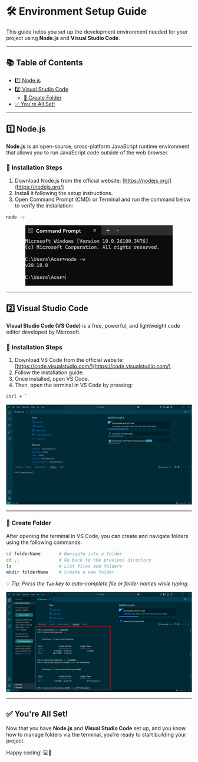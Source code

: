 # 🛠️ Environment Setup Guide

This guide helps you set up the development environment needed for your project using **Node.js** and **Visual Studio Code**.

---

## 📚 Table of Contents

- [1️⃣ Node.js](#1-nodejs)
- [2️⃣ Visual Studio Code](#2-visual-studio-code)
  - [📁 Create Folder](#create-folder)
- [✅ You're All Set!](#-youre-all-set)

---

## 1️⃣ Node.js

**Node.js** is an open-source, cross-platform JavaScript runtime environment that allows you to run JavaScript code outside of the web browser.

### 🧩 Installation Steps

1. Download Node.js from the official website: [https://nodejs.org/](https://nodejs.org/)
2. Install it following the setup instructions.
3. Open Command Prompt (CMD) or Terminal and run the command below to verify the installation:

```bash
node -v
```

<p align="center">
  <img width="400" alt="NodeJS" src="/assets/node-v.png">
</p>

---

## 2️⃣ Visual Studio Code

**Visual Studio Code (VS Code)** is a free, powerful, and lightweight code editor developed by Microsoft.

### 🧩 Installation Steps

1. Download VS Code from the official website: [https://code.visualstudio.com/](https://code.visualstudio.com/)
2. Follow the installation guide.
3. Once installed, open VS Code.
4. Then, open the terminal in VS Code by pressing:

```bash
Ctrl + `
```

<p align="center">
  <img alt="VSCode Terminal" src="/assets/vs-terminal.png">
</p>

---

### 📁 Create Folder

After opening the terminal in VS Code, you can create and navigate folders using the following commands:

```bash
cd folderName       # Navigate into a folder
cd ..               # Go back to the previous directory
ls                  # List files and folders
mkdir folderName    # Create a new folder
```

💡 *Tip: Press the `Tab` key to auto-complete file or folder names while typing.*

<p align="center">
  <img alt="Create Directory" src="/assets/create-directory.png">
</p>

---

## ✅ You're All Set!

Now that you have **Node.js** and **Visual Studio Code** set up, and you know how to manage folders via the terminal, you're ready to start building your project.

Happy coding! 💻🚀
